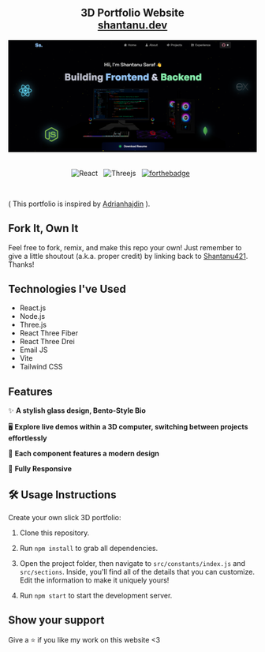 <h2 align="center">
  3D Portfolio Website<br/>
  <a href="https://shantanu-saraf.vercel.app/" target="_blank">shantanu.dev</a>
</h2>


<div align="center">
  <img alt="Demo" src="./Images/readme-img.png" />
</div>

<br/>

<center>

![React](https://img.shields.io/badge/react-%2320232a.svg?style=for-the-badge&logo=react&logoColor=%2361DAFB) &nbsp;
![Threejs](https://img.shields.io/badge/threejs-black?style=for-the-badge&logo=three.js&logoColor=white) &nbsp;
[![forthebadge](https://forthebadge.com/images/badges/open-source.svg)](https://forthebadge.com) &nbsp;
</center>

<br/>


( This portfolio is inspired by [Adrianhajdin](https://github.com/adrianhajdin) ).




## Fork It, Own It

Feel free to fork, remix, and make this repo your own!  Just remember to give a little shoutout (a.k.a. proper credit) by linking back to [Shantanu421](https://github.com/shantanu421/portfolio-shantanu.git). Thanks!

## Technologies I've Used

- React.js
- Node.js
- Three.js
- React Three Fiber
- React Three Drei
- Email JS
- Vite
- Tailwind CSS

## Features

✨ **A stylish glass design, Bento-Style Bio**

 🖥️ **Explore live demos within a 3D computer, switching between projects effortlessly**

 🎨 **Each component features a modern design**

 📱 **Fully Responsive**

 ## 🛠️ Usage Instructions
 Create your own slick 3D portfolio:

 1. Clone this repository.

 2. Run ``npm install`` to grab all dependencies.

 3. Open the project folder, then navigate to ``src/constants/index.js`` and ``src/sections``. Inside, you'll find all of the details that you can customize. Edit the information to make it uniquely yours!

 4. Run ``npm start`` to start the development server.

 ## Show your support

 Give a ⭐ if you like my work on this website <3



